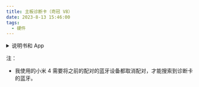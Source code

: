 ```yaml
---
title: 主板诊断卡（奇冠 V8）
date: 2023-8-13 15:46:00
tags:
  - 硬件
---
```


<details>
<summary>
说明书和 App
</summary>

链接: <https://pan.baidu.com/s/1CwSl3_E3uCds-mk2ugLqLA?pwd=m3zc> 提取码: m3zc 复制这段内容后打开百度网盘手机 App，操作更方便哦

</details>

注：

- 我使用的小米 4 需要将之前的配对的蓝牙设备都取消配对，才能搜索到诊断卡的蓝牙。
